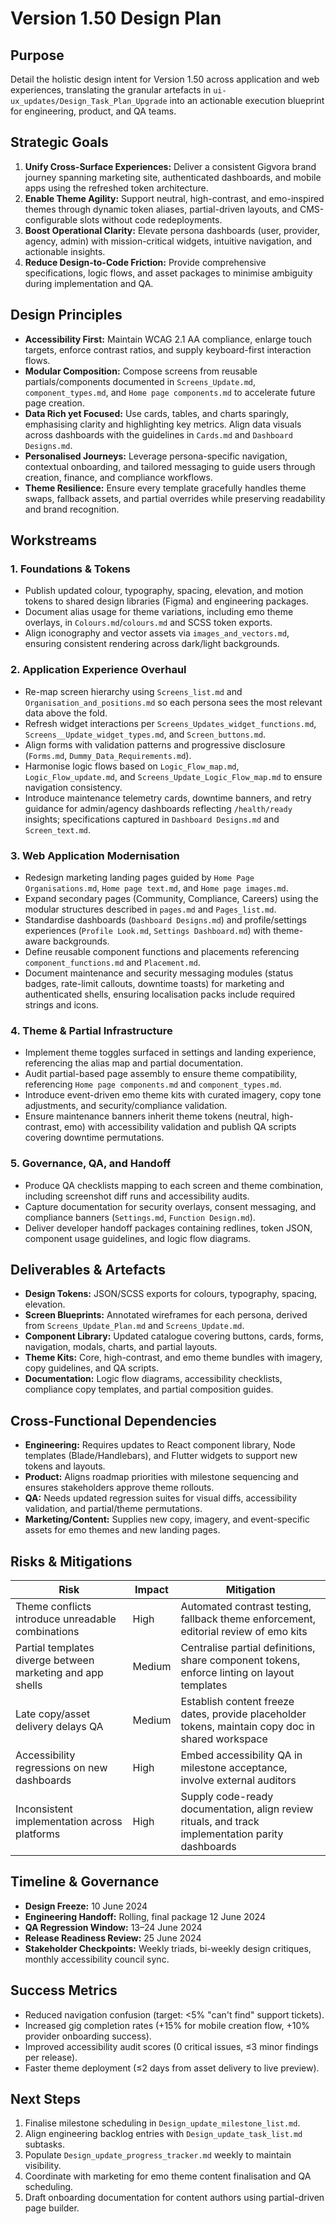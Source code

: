 # Version 1.50 Design Plan

## Purpose
Detail the holistic design intent for Version 1.50 across application and web experiences, translating the granular artefacts in `ui-ux_updates/Design_Task_Plan_Upgrade` into an actionable execution blueprint for engineering, product, and QA teams.

## Strategic Goals
1. **Unify Cross-Surface Experiences:** Deliver a consistent Gigvora brand journey spanning marketing site, authenticated dashboards, and mobile apps using the refreshed token architecture.
2. **Enable Theme Agility:** Support neutral, high-contrast, and emo-inspired themes through dynamic token aliases, partial-driven layouts, and CMS-configurable slots without code redeployments.
3. **Boost Operational Clarity:** Elevate persona dashboards (user, provider, agency, admin) with mission-critical widgets, intuitive navigation, and actionable insights.
4. **Reduce Design-to-Code Friction:** Provide comprehensive specifications, logic flows, and asset packages to minimise ambiguity during implementation and QA.

## Design Principles
- **Accessibility First:** Maintain WCAG 2.1 AA compliance, enlarge touch targets, enforce contrast ratios, and supply keyboard-first interaction flows.
- **Modular Composition:** Compose screens from reusable partials/components documented in `Screens_Update.md`, `component_types.md`, and `Home page components.md` to accelerate future page creation.
- **Data Rich yet Focused:** Use cards, tables, and charts sparingly, emphasising clarity and highlighting key metrics. Align data visuals across dashboards with the guidelines in `Cards.md` and `Dashboard Designs.md`.
- **Personalised Journeys:** Leverage persona-specific navigation, contextual onboarding, and tailored messaging to guide users through creation, finance, and compliance workflows.
- **Theme Resilience:** Ensure every template gracefully handles theme swaps, fallback assets, and partial overrides while preserving readability and brand recognition.

## Workstreams
### 1. Foundations & Tokens
- Publish updated colour, typography, spacing, elevation, and motion tokens to shared design libraries (Figma) and engineering packages.
- Document alias usage for theme variations, including emo theme overlays, in `Colours.md`/`colours.md` and SCSS token exports.
- Align iconography and vector assets via `images_and_vectors.md`, ensuring consistent rendering across dark/light backgrounds.

### 2. Application Experience Overhaul
- Re-map screen hierarchy using `Screens_list.md` and `Organisation_and_positions.md` so each persona sees the most relevant data above the fold.
- Refresh widget interactions per `Screens_Updates_widget_functions.md`, `Screens__Update_widget_types.md`, and `Screen_buttons.md`.
- Align forms with validation patterns and progressive disclosure (`Forms.md`, `Dummy_Data_Requirements.md`).
- Harmonise logic flows based on `Logic_Flow_map.md`, `Logic_Flow_update.md`, and `Screens_Update_Logic_Flow_map.md` to ensure navigation consistency.
- Introduce maintenance telemetry cards, downtime banners, and retry guidance for admin/agency dashboards reflecting `/health/ready` insights; specifications captured in `Dashboard Designs.md` and `Screen_text.md`.

### 3. Web Application Modernisation
- Redesign marketing landing pages guided by `Home Page Organisations.md`, `Home page text.md`, and `Home page images.md`.
- Expand secondary pages (Community, Compliance, Careers) using the modular structures described in `pages.md` and `Pages_list.md`.
- Standardise dashboards (`Dashboard Designs.md`) and profile/settings experiences (`Profile Look.md`, `Settings Dashboard.md`) with theme-aware backgrounds.
- Define reusable component functions and placements referencing `component_functions.md` and `Placement.md`.
- Document maintenance and security messaging modules (status badges, rate-limit callouts, downtime toasts) for marketing and authenticated shells, ensuring localisation packs include required strings and icons.

### 4. Theme & Partial Infrastructure
- Implement theme toggles surfaced in settings and landing experience, referencing the alias map and partial documentation.
- Audit partial-based page assembly to ensure theme compatibility, referencing `Home page components.md` and `component_types.md`.
- Introduce event-driven emo theme kits with curated imagery, copy tone adjustments, and security/compliance validation.
- Ensure maintenance banners inherit theme tokens (neutral, high-contrast, emo) with accessibility validation and publish QA scripts covering downtime permutations.

### 5. Governance, QA, and Handoff
- Produce QA checklists mapping to each screen and theme combination, including screenshot diff runs and accessibility audits.
- Capture documentation for security overlays, consent messaging, and compliance banners (`Settings.md`, `Function Design.md`).
- Deliver developer handoff packages containing redlines, token JSON, component usage guidelines, and logic flow diagrams.

## Deliverables & Artefacts
- **Design Tokens:** JSON/SCSS exports for colours, typography, spacing, elevation.
- **Screen Blueprints:** Annotated wireframes for each persona, derived from `Screens_Update_Plan.md` and `Screens_Update.md`.
- **Component Library:** Updated catalogue covering buttons, cards, forms, navigation, modals, charts, and partial layouts.
- **Theme Kits:** Core, high-contrast, and emo theme bundles with imagery, copy guidelines, and QA scripts.
- **Documentation:** Logic flow diagrams, accessibility checklists, compliance copy templates, and partial composition guides.

## Cross-Functional Dependencies
- **Engineering:** Requires updates to React component library, Node templates (Blade/Handlebars), and Flutter widgets to support new tokens and layouts.
- **Product:** Aligns roadmap priorities with milestone sequencing and ensures stakeholders approve theme rollouts.
- **QA:** Needs updated regression suites for visual diffs, accessibility validation, and partial/theme permutations.
- **Marketing/Content:** Supplies new copy, imagery, and event-specific assets for emo themes and new landing pages.

## Risks & Mitigations
| Risk | Impact | Mitigation |
|------|--------|------------|
| Theme conflicts introduce unreadable combinations | High | Automated contrast testing, fallback theme enforcement, editorial review of emo kits |
| Partial templates diverge between marketing and app shells | Medium | Centralise partial definitions, share component tokens, enforce linting on layout templates |
| Late copy/asset delivery delays QA | Medium | Establish content freeze dates, provide placeholder tokens, maintain copy doc in shared workspace |
| Accessibility regressions on new dashboards | High | Embed accessibility QA in milestone acceptance, involve external auditors |
| Inconsistent implementation across platforms | High | Supply code-ready documentation, align review rituals, and track implementation parity dashboards |

## Timeline & Governance
- **Design Freeze:** 10 June 2024
- **Engineering Handoff:** Rolling, final package 12 June 2024
- **QA Regression Window:** 13–24 June 2024
- **Release Readiness Review:** 25 June 2024
- **Stakeholder Checkpoints:** Weekly triads, bi-weekly design critiques, monthly accessibility council sync.

## Success Metrics
- Reduced navigation confusion (target: <5% "can't find" support tickets).
- Increased gig completion rates (+15% for mobile creation flow, +10% provider onboarding success).
- Improved accessibility audit scores (0 critical issues, ≤3 minor findings per release).
- Faster theme deployment (≤2 days from asset delivery to live preview).

## Next Steps
1. Finalise milestone scheduling in `Design_update_milestone_list.md`.
2. Align engineering backlog entries with `Design_update_task_list.md` subtasks.
3. Populate `Design_update_progress_tracker.md` weekly to maintain visibility.
4. Coordinate with marketing for emo theme content finalisation and QA scheduling.
5. Draft onboarding documentation for content authors using partial-driven page builder.
